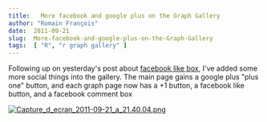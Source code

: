 ```yaml
---
title:   More facebook and google plus on the Graph Gallery
author: "Romain François"
date:  2011-09-21
slug:  More-facebook-and-google-plus-on-the-Graph-Gallery
tags:  [ "R", "r graph gallery" ]
---
```

<div class="post-content">
<p>Following up on yesterday's post about <a href="/index.php?post/2011/09/20/Facebook-like-button-in-Graph-Gallery">facebook like box</a>, I've added some more social things into the gallery. The main page gains a google plus "plus one" button, and each graph page now has a +1 button, a facebook like button, and a facebook comment box</p>

<a href="/public/Capture_d_ecran_2011-09-21_a_21.40.04.png"><img src="/public/.Capture_d_ecran_2011-09-21_a_21.40.04_m.jpg" alt="Capture_d_ecran_2011-09-21_a_21.40.04.png" style="margin: 0 auto; display: block;" title="Capture_d_ecran_2011-09-21_a_21.40.04.png, sept. 2011"></a>
</div>

